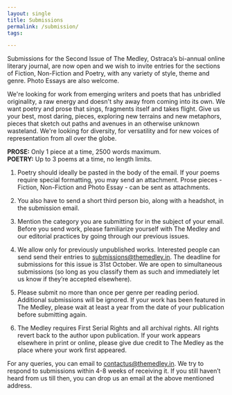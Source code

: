 ```yaml
---
layout: single
title: Submissions
permalink: /submission/
tags:

---
```


Submissions for the Second Issue of The Medley, Ostraca’s bi-annual online literary journal, are now open and we wish to invite entries for the sections of Fiction, Non-Fiction and Poetry, with any variety of style, theme and genre. Photo Essays are also welcome.

We're looking for work from emerging writers and poets that has unbridled originality, a raw energy and doesn't shy away from coming into its own. We want poetry and prose that sings, fragments itself and takes flight. Give us your best, most daring, pieces, exploring new terrains and new metaphors, pieces that sketch out paths and avenues in an otherwise unknown wasteland. We're looking for diversity, for versatility and for new voices of representation from all over the globe.

**PROSE:** Only 1 piece at a time, 2500 words maximum.<br>
**POETRY:** Up to 3 poems at a time, no length limits.<br>

1. Poetry should ideally be pasted in the body of the email. If your poems require special formatting, you may send an attachment. Prose pieces - Fiction, Non-Fiction and Photo Essay - can be sent as attachments. 

2. You also have to send a short third person bio, along with a headshot, in the submission email. 

3. Mention the category you are submitting for in the subject of your email. Before you send work, please familiarize yourself with The Medley and our editorial practices by going through our previous issues.

4. We allow only for previously unpublished works. Interested people can send send their entries to <a href= "mailto:submissions@themedley.in">submissions@themedley.in</a>. The deadline for submissions for this issue is 31st October. We are open to simultaneous submissions (so long as you classify them as such and immediately let us know if they’re accepted elsewhere).

5. Please submit no more than once per genre per reading period. Additional submissions will be ignored. If your work has been featured in The Medley, please wait at least a year from the date of your publication before submitting again.

6. The Medley requires First Serial Rights and all archival rights. All rights revert back to the author upon publication. If your work appears elsewhere in print or online, please give due credit to The Medley as the place where your work first appeared.

For any queries, you can email to <a href="mailto:contactus@themedley.in">contactus@themedley.in</a>. We try to respond to submissions within 4-8 weeks of receiving it. If you still haven’t heard from us till then, you can drop us an email at the above mentioned address.

